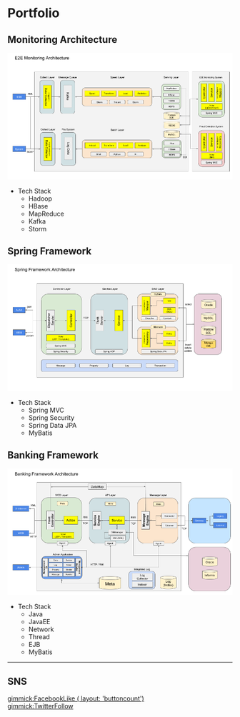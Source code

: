 Portfolio
=========

Monitoring Architecture
-----------------------

![](image/E2E_Monitoring_Architecture.png)

* Tech Stack
  + Hadoop
  + HBase
  + MapReduce
  + Kafka 
  + Storm

Spring Framework
----------------

![](image/Spring_Framework_Architecture.png)

* Tech Stack
  + Spring MVC
  + Spring Security
  + Spring Data JPA
  + MyBatis

Banking Framework
-----------------

![](image/Banking_Framework_Architecture.png)

* Tech Stack
  + Java
  + JavaEE
  + Network
  + Thread
  + EJB
  + MyBatis

---

SNS
---

[gimmick:FacebookLike ( layout: 'buttoncount') ](https://www.facebook.com/yeopoong)  
[gimmick:TwitterFollow](@yeopoong)  
